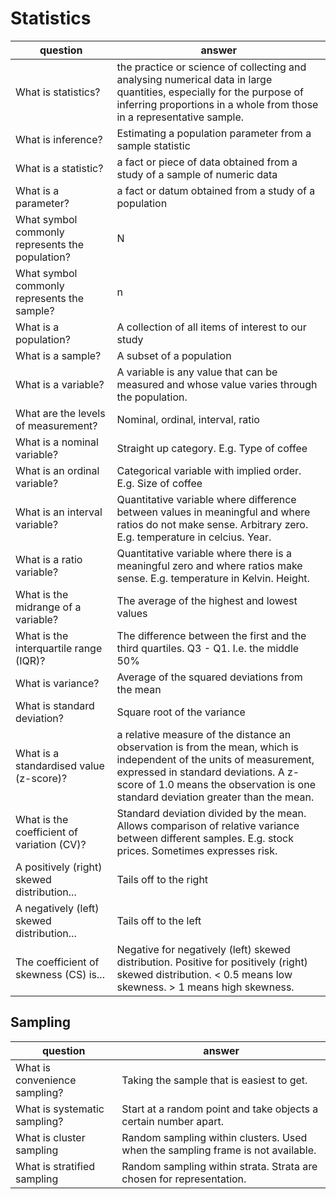 Statistics
==========

| question | answer |
| ----- | ------ |
| What is statistics? | the practice or science of collecting and analysing numerical data in large quantities, especially for the purpose of inferring proportions in a whole from those in a representative sample. |
| What is inference? | Estimating a population parameter from a sample statistic |
| What is a statistic? | a fact or piece of data obtained from a study of a sample of numeric data |
| What is a parameter? | a fact or datum obtained from a study of a population |  
| What symbol commonly represents the population? | N |
| What symbol commonly represents the sample? | n |
| What is a population? | A collection of all items of interest to our study |
| What is a sample? | A subset of a population |
| What is a variable? | A variable is any value that can be measured and whose value varies through the population. |
| What are the levels of measurement? | Nominal, ordinal, interval, ratio |
| What is a nominal variable? | Straight up category. E.g. Type of coffee |
| What is an ordinal variable? | Categorical variable with implied order. E.g. Size of coffee |
| What is an interval variable? | Quantitative variable where difference between values in meaningful and where ratios do not make sense. Arbitrary zero. E.g. temperature in celcius. Year. |
| What is a ratio variable? | Quantitative variable where there is a meaningful zero and where ratios make sense. E.g. temperature in Kelvin. Height. |
| What is the midrange of a variable? | The average of the highest and lowest values |
| What is the interquartile range (IQR)? | The difference between the first and the third quartiles. Q3 - Q1. I.e. the middle 50% |
| What is variance? | Average of the squared deviations from the mean |
| What is standard deviation? | Square root of the variance |
| What is a standardised value (z-score)? | a relative measure of the distance an observation is from the mean, which is independent of the units of measurement, expressed in standard deviations. A z-score of 1.0 means the observation is one standard deviation greater than the mean. |
| What is the coefficient of variation (CV)? | Standard deviation divided by the mean. Allows comparison of relative variance between different samples. E.g. stock prices. Sometimes expresses risk. |
| A positively (right) skewed distribution... | Tails off to the right |
| A negatively (left) skewed distribution... | Tails off to the left |
| The coefficient of skewness (CS) is... | Negative for negatively (left) skewed distribution. Positive for positively (right) skewed distribution. < 0.5 means low skewness. > 1 means high skewness. | 

Sampling
-------

| question | answer |
| ----- | ------ |
| What is convenience sampling? | Taking the sample that is easiest to get. |
| What is systematic sampling? | Start at a random point and take objects a certain number apart. |
| What is cluster sampling | Random sampling within clusters. Used when the sampling frame is not available. |
| What is stratified sampling | Random sampling within strata. Strata are chosen for representation. |
